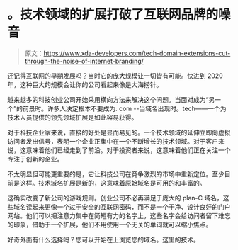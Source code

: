 # 。技术领域的扩展打破了互联网品牌的噪音

> 原文：<https://www.xda-developers.com/tech-domain-extensions-cut-through-the-noise-of-internet-branding/>

还记得互联网的早期发展吗？当时它的庞大规模让一切皆有可能。快进到 2020 年，这种巨大的规模会让你的公司看起来像是大海捞针。

越来越多的科技创业公司开始采用横向方法来解决这个问题。当面对成为“另一个”的前景时。许多人决定根本不要成为. com --当域名出现时。tech——一个为技术人员提供的领先领域扩展是如此容易获得。

对于科技企业家来说，直接的好处是显而易见的。一个技术领域的延伸立即向虚拟访问者发出信号，表明一个企业正集中在一个不断增长的技术领域。对于客户来说，这意味着他们已经走到了前沿。对于投资者来说，这意味着他们正在关注一个专注于创新的企业。

不太明显但可能更重要的是，它让科技公司在竞争激烈的市场中重新定位。至少目前是这样。技术域名扩展是新的，这意味着原始域名是可用的和丰富的。

这确实改变了新公司的游戏规则。创业公司不必再满足于庞大的 plan-C 域名，这些域名读起来更像一个过于安全的互联网密码，而不是一个干净、设计良好的门户网站。他们可以把注意力集中在简短有力的名字上，这些名字会给访问者留下难忘的印象，借助于一个扩展，他们不用使用一个无关的单词就可以缩小焦点。

好奇外面有什么选择吗？您可以开始在上浏览您的域名。这里的技术。